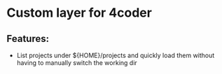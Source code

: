 # Custom layer for 4coder

## Features:
* List projects under ${HOME}/projects and quickly load them without having to manually switch the working dir
